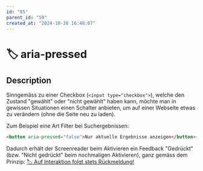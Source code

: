 ```yaml
---
id: "85"
parent_id: "59"
created_at: "2024-10-28 16:48:07"
---
```


# 🏷️ aria-pressed

## Description

Sinngemäss zu einer Checkbox (`<input type="checkbox">`), welche den Zustand "gewählt" oder "nicht gewählt" haben kann, möchte man in gewissen Situationen einen Schalter anbieten, um auf einer Webseite etwas zu verändern (ohne die Seite neu zu laden).

Zum Beispiel eine Art Filter bei Suchergebnissen:

```html
<button aria-pressed="false">Nur aktuelle Ergebnisse anzeigen</button><!-- Beim Aktivieren wird aria-pressed="true" gesetzt -->
```

Dadurch erhält der Screenreader beim Aktivieren ein Feedback "Gedrückt" (bzw. "Nicht gedrückt" beim nochmaligen Aktivieren), ganz gemäss dem Prinzip: [🏷️ Auf Interaktion folgt stets Rückmeldung!](/en/tags/auf-interaktion-folgt-stets-ruckmeldung)